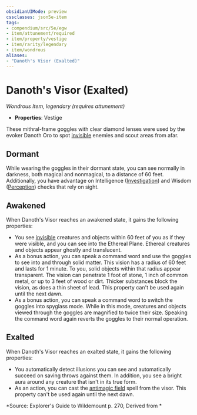 ```yaml
---
obsidianUIMode: preview
cssclasses: json5e-item
tags:
- compendium/src/5e/egw
- item/attunement/required
- item/property/vestige
- item/rarity/legendary
- item/wondrous
aliases: 
- "Danoth's Visor (Exalted)"
---
```

# Danoth's Visor (Exalted)
*Wondrous Item, legendary (requires attunement)*  

- **Properties**: Vestige

These mithral-frame goggles with clear diamond lenses were used by the evoker Danoth Oro to spot [invisible](/compendium/rules/conditions.md#invisible) enemies and scout areas from afar.

## Dormant

While wearing the goggles in their dormant state, you can see normally in darkness, both magical and nonmagical, to a distance of 60 feet. Additionally, you have advantage on Intelligence ([Investigation](/compendium/rules/skills.md#Investigation)) and Wisdom ([Perception](/compendium/rules/skills.md#Perception)) checks that rely on sight.

## Awakened

When Danoth's Visor reaches an awakened state, it gains the following properties:

- You see [invisible](/compendium/rules/conditions.md#invisible) creatures and objects within 60 feet of you as if they were visible, and you can see into the Ethereal Plane. Ethereal creatures and objects appear ghostly and translucent.  
- As a bonus action, you can speak a command word and use the goggles to see into and through solid matter. This vision has a radius of 60 feet and lasts for 1 minute. To you, solid objects within that radius appear transparent. The vision can penetrate 1 foot of stone, 1 inch of common metal, or up to 3 feet of wood or dirt. Thicker substances block the vision, as does a thin sheet of lead. This property can't be used again until the next dawn.  
- As a bonus action, you can speak a command word to switch the goggles into spyglass mode. While in this mode, creatures and objects viewed through the goggles are magnified to twice their size. Speaking the command word again reverts the goggles to their normal operation.  

## Exalted

When Danoth's Visor reaches an exalted state, it gains the following properties:

- You automatically detect illusions you can see and automatically succeed on saving throws against them. In addition, you see a bright aura around any creature that isn't in its true form.  
- As an action, you can cast the [antimagic field](/compendium/spells/antimagic-field.md) spell from the visor. This property can't be used again until the next dawn.  

*Source: Explorer's Guide to Wildemount p. 270, Derived from *